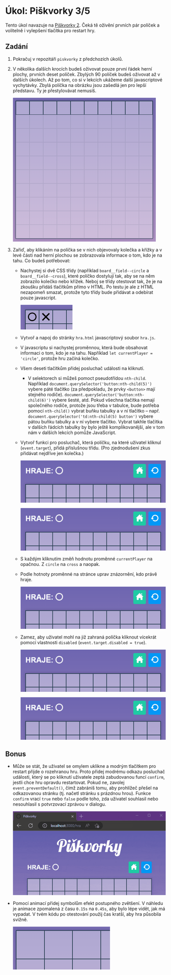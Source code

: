 # Úkol: Piškvorky 3/5

Tento úkol navazuje na [Piškvorky 2](https://github.com/Czechitas-podklady-WEB/Ukol-Piskvorky-2). Čeká tě oživění prvních pár políček a volitelně i vylepšení tlačítka pro restart hry.

## Zadání

1.  Pokračuj v repozitáři `piskvorky` z předchozích úkolů.

1.  V několika dalších krocích budeš oživovat pouze první řádek herní plochy, prvních deset políček. Zbylých 90 políček budeš oživovat až v dalších úkolech. Až po tom, co si v lekcích ukážeme další javascriptové vychytávky. Zbylá políčka na obrázku jsou zašedlá jen pro lepší představu. Ty je přestylovávat nemusíš.

    ![zvýrazněných prvních deset políček](zadani/prvnich-deset.png)

1.  Zařiď, aby klikáním na políčka se v nich objevovaly kolečka a křížky a v levé části nad herní plochou se zobrazovala informace o tom, kdo je na tahu. Co budeš potřebovat:

    - Nachystej si dvě CSS třídy (například `board__field--circle` a `board__field--cross`), které políčko dostylují tak, aby se na něm zobrazilo kolečko nebo křížek. Neboj se třídy otestovat tak, že je na zkoušku přidáš tlačítkům přímo v HTML. Po testu je ale z HTML nezapomeň smazat, protože tyto třídy bude přidávat a odebírat pouze javascript.

      ![HTML zkouška tříd](zadani/html-zkouska.png)

    - Vytvoř a napoj do stránky `hra.html` javascriptový soubor `hra.js`.

    - V javascriptu si nachystej proměnnou, která bude obsahovat informaci o tom, kdo je na tahu. Například `let currentPlayer = 'circle'`, protože hru začíná kolečko.

    - Všem deseti tlačítkům přidej posluchač události na kliknutí.

      - V selektorech si můžeš pomoct pseudotřídou `nth-child`. Například `document.querySelector('button:nth-child(5)')` vybere páté tlačítko (za předpokladu, že prvky `<button>` mají stejného rodiče). `document.querySelector('button:nth-child(6)')` vybere šesté, atd. Pokud všechna tlačítka nemají společného rodiče, protože jsou třeba v tabulce, bude potřeba pomocí `nth-child()` vybrat buňku tabulky a v ní tlačítko – např. `document.querySelector('td:nth-child(5) button')` vybere pátou buňku tabulky a v ní vybere tlačítko. Vybrat takhle tlačítka v dalších řádcích tabulky by bylo ještě komplikovanější, ale v tom nám v dalších lekcích pomůže JavaScript.

    - Vytvoř funkci pro posluchač, která políčku, na které uživatel kliknul (`event.target`), přidá příslušnou třídu. (Pro zjednodušení zkus přidávat nejdříve jen kolečka.)

      ![přidávání koleček](zadani/jen-kolecka.gif)

      ![střídání symbolů](zadani/stridani.gif)

    - S každým kliknutím změň hodnotu proměnné `currentPlayer` na opačnou. Z `circle` na `cross` a naopak.

    - Podle hotnoty proměnné na stránce uprav znázornění, kdo právě hraje.

      ![úprava, kdo hraje](zadani/kdo-hraje.gif)

    - Zamez, aby uživatel mohl na již zahraná políčka kliknout vícekrát pomocí vlastnosti `disabled` (`event.target.disabled = true`).

      ![dvojitý tah](zadani/dvojity-tah.gif)

      ![opraven dvojitý tah](zadani/opraven-dvojity-tah.gif)

## Bonus

- Může se stát, že uživatel se omylem uklikne a modrým tlačítkem pro restart přijde o rozehranou hru. Proto přidej modrému odkazu posluchač události, který se po kliknutí uživatele zeptá zabudovanou funcí `confirm`, jestli chce hru opravdu restartovat. Pokud ne, zavolej `event.preventDefault()`, čímž zabráníš tomu, aby prohlížeč přešel na odkazovanou stránku (tj. načetl stránku s prázdnou hrou). Funkce `confirm` vrací `true` nebo `false` podle toho, zda uživatel souhlasil nebo nesouhlasil s potvrzovací zprávou v dialogu.

  ![ukázka restartu](zadani/restart.gif)

- Pomocí animací přidej symbolům efekt postupného zvětšení. V náhledu je animace zpomalená z času `0.15s` na `0.45s`, aby bylo lépe vidět, jak má vypadat. V tvém kódu po otestování použij čas kratší, aby hra působila svižně.

  ![animace](zadani/klik-animace.gif)
